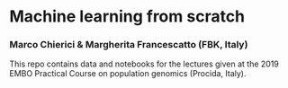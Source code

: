 # Machine learning from scratch
### Marco Chierici & Margherita Francescatto (FBK, Italy)

This repo contains data and notebooks for the lectures given at the 2019 EMBO Practical Course on population genomics (Procida, Italy).
